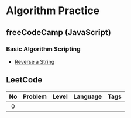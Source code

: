 # Algorithm Practice
## freeCodeCamp (JavaScript)
### Basic Algorithm Scripting
- [Reverse a String](https://github.com/ming-yong/Algorithm-Practice/blob/master/freeCodeCamp/reverse%20a%20string.js)

## LeetCode

| No  | Problem      | Level         | Language     | Tags          |
| :-: | :----------: | :-----------: | :----------: | :-----------: |
| 0   |              |               |              |               |
